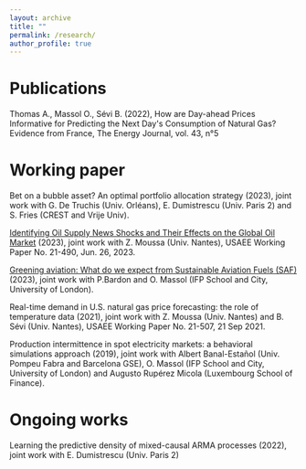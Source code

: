 ```yaml
---
layout: archive
title: ""
permalink: /research/
author_profile: true
---
```


Publications
=====

Thomas A., Massol O., Sévi B. (2022), How are Day-ahead Prices Informative for Predicting the Next Day's Consumption of Natural Gas? Evidence from France, The Energy Journal, vol. 43, n°5


Working paper
=====

Bet on a bubble asset? An optimal portfolio allocation strategy (2023), joint work with G. De Truchis (Univ. Orléans), E. Dumistrescu (Univ. Paris 2) and S. Fries (CREST and Vrije Univ). 

[Identifying Oil Supply News Shocks and Their Effects on the Global Oil Market](https://papers.ssrn.com/sol3/papers.cfm?abstract_id=3812529#) (2023), joint work with Z. Moussa (Univ. Nantes), USAEE Working Paper No. 21-490, Jun. 26, 2023.

[Greening aviation: What do we expect from Sustainable Aviation Fuels (SAF)](https://papers.ssrn.com/sol3/papers.cfm?abstract_id=3880809) (2023), joint work with P.Bardon and O. Massol (IFP School and City, University of London).

Real-time demand in U.S. natural gas price forecasting: the role of temperature data (2021), joint work with Z. Moussa (Univ. Nantes) and B. Sévi (Univ. Nantes), USAEE Working Paper No. 21-507, 21 Sep 2021.

Production intermittence in spot electricity markets: a behavioral simulations approach (2019), joint work with Albert Banal-Estañol (Univ. Pompeu Fabra and Barcelona GSE), O. Massol (IFP School and City, University of London) and Augusto Rupérez Micola (Luxembourg School of Finance). 

Ongoing works
=====

Learning the predictive density of mixed-causal ARMA processes (2022), joint work with E. Dumistrescu (Univ. Paris 2)

